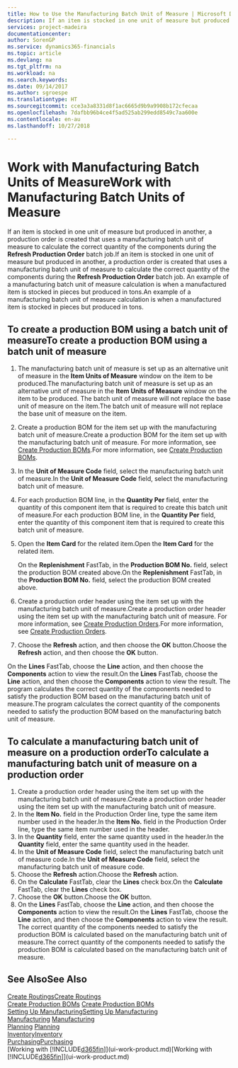 ```yaml
---
title: How to Use the Manufacturing Batch Unit of Measure | Microsoft Docs
description: If an item is stocked in one unit of measure but produced in another, then the production order must be use a manufacturing batch unit of measure to calculate the correct quantity of components. An example of a manufacturing batch unit of measure calculation is when a manufactured item is stocked in pieces but produced in tons.
services: project-madeira
documentationcenter: 
author: SorenGP
ms.service: dynamics365-financials
ms.topic: article
ms.devlang: na
ms.tgt_pltfrm: na
ms.workload: na
ms.search.keywords: 
ms.date: 09/14/2017
ms.author: sgroespe
ms.translationtype: HT
ms.sourcegitcommit: cce3a3a8331d8f1ac6665d9b9a9908b172cfecaa
ms.openlocfilehash: 7dafbb96b4ce4f5ad525ab299edd8549c7aa600e
ms.contentlocale: en-au
ms.lasthandoff: 10/27/2018

---
```

# <a name="work-with-manufacturing-batch-units-of-measure"></a><span data-ttu-id="d3341-104">Work with Manufacturing Batch Units of Measure</span><span class="sxs-lookup"><span data-stu-id="d3341-104">Work with Manufacturing Batch Units of Measure</span></span>
<span data-ttu-id="d3341-105">If an item is stocked in one unit of measure but produced in another, a production order is created that uses a manufacturing batch unit of measure to calculate the correct quantity of the components during the **Refresh Production Order** batch job.</span><span class="sxs-lookup"><span data-stu-id="d3341-105">If an item is stocked in one unit of measure but produced in another, a production order is created that uses a manufacturing batch unit of measure to calculate the correct quantity of the components during the **Refresh Production Order** batch job.</span></span> <span data-ttu-id="d3341-106">An example of a manufacturing batch unit of measure calculation is when a manufactured item is stocked in pieces but produced in tons.</span><span class="sxs-lookup"><span data-stu-id="d3341-106">An example of a manufacturing batch unit of measure calculation is when a manufactured item is stocked in pieces but produced in tons.</span></span>  

## <a name="to-create-a-production-bom-using-a-batch-unit-of-measure"></a><span data-ttu-id="d3341-107">To create a production BOM using a batch unit of measure</span><span class="sxs-lookup"><span data-stu-id="d3341-107">To create a production BOM using a batch unit of measure</span></span>  
1.  <span data-ttu-id="d3341-108">The manufacturing batch unit of measure is set up as an alternative unit of measure in the **Item Units of Measure** window on the item to be produced.</span><span class="sxs-lookup"><span data-stu-id="d3341-108">The manufacturing batch unit of measure is set up as an alternative unit of measure in the **Item Units of Measure** window on the item to be produced.</span></span> <span data-ttu-id="d3341-109">The batch unit of measure will not replace the base unit of measure on the item.</span><span class="sxs-lookup"><span data-stu-id="d3341-109">The batch unit of measure will not replace the base unit of measure on the item.</span></span>  
2.  <span data-ttu-id="d3341-110">Create a production BOM for the item set up with the manufacturing batch unit of measure.</span><span class="sxs-lookup"><span data-stu-id="d3341-110">Create a production BOM for the item set up with the manufacturing batch unit of measure.</span></span> <span data-ttu-id="d3341-111">For more information, see [Create Production BOMs](production-how-to-create-production-boms.md).</span><span class="sxs-lookup"><span data-stu-id="d3341-111">For more information, see [Create Production BOMs](production-how-to-create-production-boms.md).</span></span>  
3.  <span data-ttu-id="d3341-112">In the **Unit of Measure Code** field, select the manufacturing batch unit of measure.</span><span class="sxs-lookup"><span data-stu-id="d3341-112">In the **Unit of Measure Code** field, select the manufacturing batch unit of measure.</span></span>  
4.  <span data-ttu-id="d3341-113">For each production BOM line, in the **Quantity Per** field, enter the quantity of this component item that is required to create this batch unit of measure.</span><span class="sxs-lookup"><span data-stu-id="d3341-113">For each production BOM line, in the **Quantity Per** field, enter the quantity of this component item that is required to create this batch unit of measure.</span></span>  
5.  <span data-ttu-id="d3341-114">Open the **Item Card** for the related item.</span><span class="sxs-lookup"><span data-stu-id="d3341-114">Open the **Item Card** for the related item.</span></span>  

    <span data-ttu-id="d3341-115">On the **Replenishment** FastTab, in the **Production BOM No.** field, select the production BOM created above.</span><span class="sxs-lookup"><span data-stu-id="d3341-115">On the **Replenishment** FastTab, in the **Production BOM No.** field, select the production BOM created above.</span></span>  
6.  <span data-ttu-id="d3341-116">Create a production order header using the item set up with the manufacturing batch unit of measure.</span><span class="sxs-lookup"><span data-stu-id="d3341-116">Create a production order header using the item set up with the manufacturing batch unit of measure.</span></span> <span data-ttu-id="d3341-117">For more information, see [Create Production Orders](production-how-to-create-production-orders.md).</span><span class="sxs-lookup"><span data-stu-id="d3341-117">For more information, see [Create Production Orders](production-how-to-create-production-orders.md).</span></span>  
7.  <span data-ttu-id="d3341-118">Choose the **Refresh** action, and then choose  the **OK** button.</span><span class="sxs-lookup"><span data-stu-id="d3341-118">Choose the **Refresh** action, and then choose  the **OK** button.</span></span>  

<span data-ttu-id="d3341-119">On the **Lines** FastTab, choose the **Line** action, and then choose the **Components** action to view the result.</span><span class="sxs-lookup"><span data-stu-id="d3341-119">On the **Lines** FastTab, choose the **Line** action, and then choose the **Components** action to view the result.</span></span> <span data-ttu-id="d3341-120">The program calculates the correct quantity of the components needed to satisfy the production BOM based on the manufacturing batch unit of measure.</span><span class="sxs-lookup"><span data-stu-id="d3341-120">The program calculates the correct quantity of the components needed to satisfy the production BOM based on the manufacturing batch unit of measure.</span></span>  

## <a name="to-calculate-a-manufacturing-batch-unit-of-measure-on-a-production-order"></a><span data-ttu-id="d3341-121">To calculate a manufacturing batch unit of measure on a production order</span><span class="sxs-lookup"><span data-stu-id="d3341-121">To calculate a manufacturing batch unit of measure on a production order</span></span>  
1.  <span data-ttu-id="d3341-122">Create a production order header using the item set up with the manufacturing batch unit of measure.</span><span class="sxs-lookup"><span data-stu-id="d3341-122">Create a production order header using the item set up with the manufacturing batch unit of measure.</span></span>  
2.  <span data-ttu-id="d3341-123">In the **Item No.** field in the Production Order line, type the same item number used in the header.</span><span class="sxs-lookup"><span data-stu-id="d3341-123">In the **Item No.** field in the Production Order line, type the same item number used in the header.</span></span>  
3.  <span data-ttu-id="d3341-124">In the **Quantity** field, enter the same quantity used in the header.</span><span class="sxs-lookup"><span data-stu-id="d3341-124">In the **Quantity** field, enter the same quantity used in the header.</span></span>  
4.  <span data-ttu-id="d3341-125">In the **Unit of Measure Code** field, select the manufacturing batch unit of measure code.</span><span class="sxs-lookup"><span data-stu-id="d3341-125">In the **Unit of Measure Code** field, select the manufacturing batch unit of measure code.</span></span>  
5.  <span data-ttu-id="d3341-126">Choose the **Refresh** action.</span><span class="sxs-lookup"><span data-stu-id="d3341-126">Choose the **Refresh** action.</span></span>
6.  <span data-ttu-id="d3341-127">On the **Calculate** FastTab, clear the **Lines** check box.</span><span class="sxs-lookup"><span data-stu-id="d3341-127">On the **Calculate** FastTab, clear the **Lines** check box.</span></span>  
7.  <span data-ttu-id="d3341-128">Choose the **OK** button.</span><span class="sxs-lookup"><span data-stu-id="d3341-128">Choose the **OK** button.</span></span>  
8.  <span data-ttu-id="d3341-129">On the **Lines** FastTab, choose the **Line** action, and then choose the **Components** action to view the result.</span><span class="sxs-lookup"><span data-stu-id="d3341-129">On the **Lines** FastTab, choose the **Line** action, and then choose the **Components** action to view the result.</span></span> <span data-ttu-id="d3341-130">The correct quantity of the components needed to satisfy the production BOM is calculated based on the manufacturing batch unit of measure.</span><span class="sxs-lookup"><span data-stu-id="d3341-130">The correct quantity of the components needed to satisfy the production BOM is calculated based on the manufacturing batch unit of measure.</span></span>  

## <a name="see-also"></a><span data-ttu-id="d3341-131">See Also</span><span class="sxs-lookup"><span data-stu-id="d3341-131">See Also</span></span>  
[<span data-ttu-id="d3341-132">Create Routings</span><span class="sxs-lookup"><span data-stu-id="d3341-132">Create Routings</span></span>](production-how-to-create-routings.md)  
<span data-ttu-id="d3341-133">[Create Production BOMs](production-how-to-create-production-boms.md)   </span><span class="sxs-lookup"><span data-stu-id="d3341-133">[Create Production BOMs](production-how-to-create-production-boms.md)   </span></span>  
[<span data-ttu-id="d3341-134">Setting Up Manufacturing</span><span class="sxs-lookup"><span data-stu-id="d3341-134">Setting Up Manufacturing</span></span>](production-configure-production-processes.md)  
<span data-ttu-id="d3341-135">[Manufacturing](production-manage-manufacturing.md)  </span><span class="sxs-lookup"><span data-stu-id="d3341-135">[Manufacturing](production-manage-manufacturing.md)  </span></span>  
<span data-ttu-id="d3341-136">[Planning](production-planning.md) </span><span class="sxs-lookup"><span data-stu-id="d3341-136">[Planning](production-planning.md) </span></span>  
[<span data-ttu-id="d3341-137">Inventory</span><span class="sxs-lookup"><span data-stu-id="d3341-137">Inventory</span></span>](inventory-manage-inventory.md)  
[<span data-ttu-id="d3341-138">Purchasing</span><span class="sxs-lookup"><span data-stu-id="d3341-138">Purchasing</span></span>](purchasing-manage-purchasing.md)  
<span data-ttu-id="d3341-139">[Working with [!INCLUDE[d365fin](includes/d365fin_md.md)]](ui-work-product.md)</span><span class="sxs-lookup"><span data-stu-id="d3341-139">[Working with [!INCLUDE[d365fin](includes/d365fin_md.md)]](ui-work-product.md)</span></span>  

